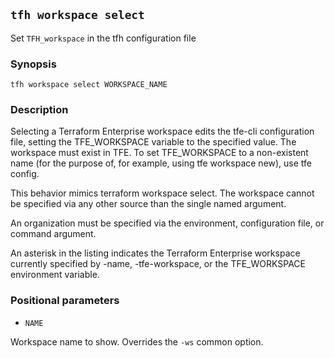 ## `tfh workspace select`

Set `TFH_workspace` in the tfh configuration file

### Synopsis

    tfh workspace select WORKSPACE_NAME

### Description

Selecting a Terraform Enterprise workspace edits the tfe-cli configuration file, setting the TFE_WORKSPACE variable to the specified value. The workspace must exist in TFE. To set TFE_WORKSPACE to a non-existent name (for the purpose of, for example, using tfe workspace new), use tfe config.

This behavior mimics terraform workspace select. The workspace cannot be specified via any other source than the single named argument.

An organization must be specified via the environment, configuration file, or command argument.

An asterisk in the listing indicates the Terraform Enterprise workspace currently specified by -name, -tfe-workspace, or the TFE_WORKSPACE environment variable.

### Positional parameters

* `NAME`

Workspace name to show. Overrides the `-ws` common option.
